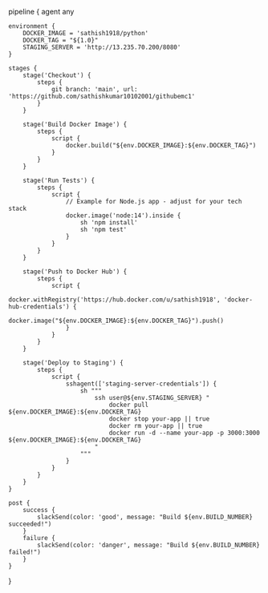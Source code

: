 pipeline {
    agent any
    
    environment {
        DOCKER_IMAGE = 'sathish1918/python'
        DOCKER_TAG = "${1.0}"
        STAGING_SERVER = 'http://13.235.70.200/8080'
    }
    
    stages {
        stage('Checkout') {
            steps {
                git branch: 'main', url: 'https://github.com/sathishkumar10102001/githubemc1'
            }
        }
        
        stage('Build Docker Image') {
            steps {
                script {
                    docker.build("${env.DOCKER_IMAGE}:${env.DOCKER_TAG}")
                }
            }
        }
        
        stage('Run Tests') {
            steps {
                script {
                    // Example for Node.js app - adjust for your tech stack
                    docker.image('node:14').inside {
                        sh 'npm install'
                        sh 'npm test'
                    }
                }
            }
        }
        
        stage('Push to Docker Hub') {
            steps {
                script {
                    docker.withRegistry('https://hub.docker.com/u/sathish1918', 'docker-hub-credentials') {
                        docker.image("${env.DOCKER_IMAGE}:${env.DOCKER_TAG}").push()
                    }
                }
            }
        }
        
        stage('Deploy to Staging') {
            steps {
                script {
                    sshagent(['staging-server-credentials']) {
                        sh """
                            ssh user@${env.STAGING_SERVER} "
                                docker pull ${env.DOCKER_IMAGE}:${env.DOCKER_TAG}
                                docker stop your-app || true
                                docker rm your-app || true
                                docker run -d --name your-app -p 3000:3000 ${env.DOCKER_IMAGE}:${env.DOCKER_TAG}
                            "
                        """
                    }
                }
            }
        }
    }
    
    post {
        success {
            slackSend(color: 'good', message: "Build ${env.BUILD_NUMBER} succeeded!")
        }
        failure {
            slackSend(color: 'danger', message: "Build ${env.BUILD_NUMBER} failed!")
        }
    }
}
